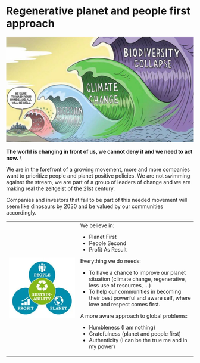 # Regenerative planet and people first approach

![alt_text](img/crises_waves.jpg "image_tooltip")

**The world is changing in front of us, we cannot deny it and we need to act now.** \


We are in the forefront of a growing movement, more and more companies want to prioritize people and planet positive policies. We are not swimming against the stream, we are part of a group of leaders of change and we are making real the zeitgeist of the 21st century. 

Companies and investors that fail to be part of this needed movement will seem like dinosaurs by 2030 and be valued by our communities accordingly.

<table>
  <tr>
   <td>
        <img src="img/people_planet_profit.png" width="600" alt="alt_text" title="image_tooltip">
   </td>
   <td>We believe in:
        <ul>
            <li>Planet First</li>
            <li>People Second</li>
            <li>Profit As Result</li>
        </ul>
        <p>
        Everything we do needs:
        <ul>
            <li>To have a chance to improve our planet situation (climate change, regenerative, less use of resources, …)</li>
            <li>To help our communities in becoming their best powerful and aware self, where love and respect comes first.</li>
        </ul>
        <p>
        A more aware approach to global problems:
        <ul>
            <li>Humbleness (I am nothing)</li>
            <li>Gratefulness (planet and people first)</li>
            <li>Authenticity (I can be the true me and in my power)</li>
        </ul>
  </tr>
</table>


